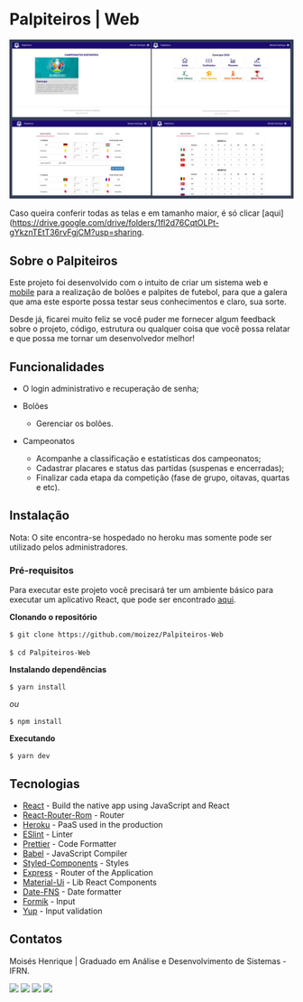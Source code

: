 # Palpiteiros | Web

![Palpiteiros-Preview](https://github.com/moizez/Palpiteiros-Web/blob/main/preview.jpg?raw=true)

Caso queira conferir todas as telas e em tamanho maior, é só clicar [aqui](https://drive.google.com/drive/folders/1fl2d76CqtOLPt-gYkznTEtT36rvFgjCM?usp=sharing. 

## Sobre o Palpiteiros
Este projeto foi desenvolvido com o intuito de criar um sistema web e [mobile](https://github.com/Moizez/Palpiteiros-App) para a realização de bolões e palpites de futebol, para que a galera que ama este esporte possa testar seus conhecimentos e claro, sua sorte.

Desde já, ficarei muito feliz se você puder me fornecer algum feedback sobre o projeto, código, estrutura ou qualquer coisa que você possa relatar e que possa me tornar um desenvolvedor melhor!

## Funcionalidades
- O login administrativo e recuperação de senha;
- Bolões
	- Gerenciar os bolões.

- Campeonatos
	- Acompanhe a classificação e estatísticas dos campeonatos;
	- Cadastrar placares e status das partidas (suspenas e encerradas);
	- Finalizar cada etapa da competição (fase de grupo, oitavas, quartas e etc).
	
## Instalação
Nota: O site encontra-se hospedado no heroku mas somente pode ser utilizado pelos administradores.

### Pré-requisitos
Para executar este projeto você precisará ter um ambiente básico para executar um aplicativo React, que pode ser encontrado [aqui](https://pt-br.reactjs.org/docs/getting-started.html).

**Clonando o repositório**
```
$ git clone https://github.com/moizez/Palpiteiros-Web

$ cd Palpiteiros-Web
```
**Instalando dependências**
```
$ yarn install
```
_ou_

```
$ npm install
```
**Executando**
```
$ yarn dev
```

## Tecnologias
- [React](https://pt-br.reactjs.org/docs/getting-started.html) - Build the native app using JavaScript and React
- [React-Router-Rom](https://reactrouter.com/web/guides/quick-start) - Router
- [Heroku](https://www.heroku.com/) - PaaS used in the production
- [ESlint](https://eslint.org/) - Linter
- [Prettier](https://prettier.io/) - Code Formatter
- [Babel](https://babeljs.io/) - JavaScript Compiler
- [Styled-Components](https://www.styled-components.com/) - Styles
- [Express](https://expressjs.com/) - Router of the Application
- [Material-Ui](https://material-ui.com/pt/getting-started/installation/) - Lib React Components
- [Date-FNS](https://date-fns.org/) - Date formatter
- [Formik](https://formik.org/docs/api/formik) - Input
- [Yup](https://github.com/jquense/yup) - Input validation

## Contatos
Moisés Henrique | Graduado em Análise e Desenvolvimento de Sistemas - IFRN.

  <div> 
  <a href="https://www.linkedin.com/in/moizezhenrique/" target="_blank"><img src="https://img.shields.io/badge/-LinkedIn-%230077B5?style=for-the-badge&logo=linkedin&logoColor=white" target="_blank"></a> 
  <a href="https://www.instagram.com/moizezhenrique/" target="_blank"><img src="https://img.shields.io/badge/-Instagram-%23E4405F?style=for-the-badge&logo=instagram&logoColor=white" target="_blank"></a>
 	<a href="https://twitter.com/moizezhenrique" target="_blank"><img src="https://img.shields.io/badge/Twitter-1DA1F2?style=for-the-badge&logo=twitter&logoColor=white" target="_blank"></a>
  <a href = "mailto:moizezhenrique@gmail.com"><img src="https://img.shields.io/badge/-Gmail-%23333?style=for-the-badge&logo=gmail&logoColor=white" target="_blank"></a>
</div>
